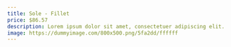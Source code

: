 ```yaml
---
title: Sole - Fillet
price: $86.57
description: Lorem ipsum dolor sit amet, consectetuer adipiscing elit. Proin risus. Praesent lectus.
image: https://dummyimage.com/800x500.png/5fa2dd/ffffff
---
```

